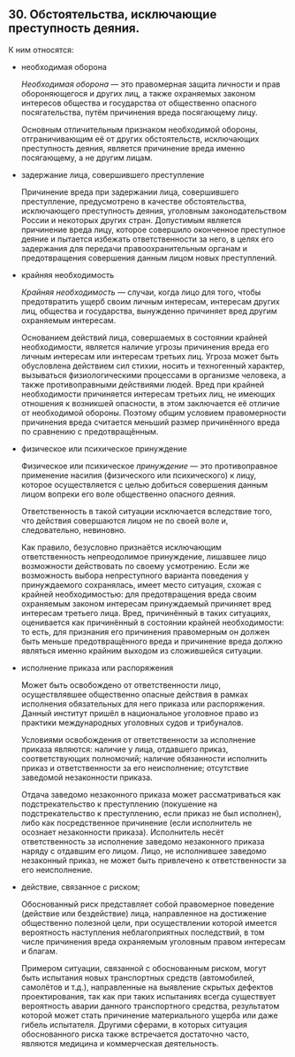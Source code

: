 ﻿## 30. Обстоятельства, исключающие преступность деяния.

К ним относятся:

-   необходимая оборона

	*Необходимая оборона* — это правомерная защита личности и прав
	обороняющегося и других лиц, а также охраняемых законом интересов
	общества и государства от общественно опасного посягательства, путём
	причинения вреда посягающему лицу.
	
	Основным отличительным признаком необходимой обороны, отграничивающим
	её от других обстоятельств, исключающих преступность деяния, является
	причинение вреда именно посягающему, а не другим лицам.
	
-  задержание лица, совершившего преступление

	Причинение вреда при задержании лица, совершившего преступление,
	предусмотрено в качестве обстоятельства, исключающего преступность
	деяния, уголовным законодательством России и некоторых других стран.
	Допустимым является причинение вреда лицу, которое совершило оконченное
	преступное деяние и пытается избежать ответственности за него, в целях
	его задержания для передачи правоохранительным органам и предотвращения
	совершения данным лицом новых преступлений.
	
-   крайняя необходимость

	*Крайняя необходимость* — случаи, когда лицо для того, чтобы предотвратить
	ущерб своим личным интересам, интересам других лиц, общества и государства,
	вынужденно причиняет вред другим охраняемым интересам.
	
	Основанием действий лица, совершаемых в состоянии крайней необходимости,
	является наличие угрозы причинения вреда его личным интересам или интересам
	третьих лиц. Угроза может быть обусловлена действием сил стихии, носить
	и техногенный характер, вызываться физиологическими процессами в организме
	человека, а также противоправными действиями людей. Вред при крайней
	необходимости причиняется интересам третьих лиц, не имеющих отношения
	к возникшей опасности, в этом заключается её отличие от необходимой
	обороны. Поэтому общим условием правомерности причинения вреда считается
	меньший размер причинённого вреда по сравнению с предотвращённым.
	
-   физическое или психическое принуждение

	Физическое или психическое *принуждение* — это противоправное применение
	насилия (физического или психического) к лицу, которое осуществляется
	с целью добиться совершения данным лицом вопреки его воле общественно
	опасного деяния.
	
	Ответственность в такой ситуации исключается вследствие того,
	что действия совершаются лицом не по своей воле и, следовательно,
	невиновно.
	
	Как правило, безусловно признаётся исключающим ответственность
	непреодолимое принуждение, лишавшее лицо возможности действовать
	по своему усмотрению. Если же возможность выбора непреступного варианта
	поведения у принуждаемого сохранялась, имеет место ситуация, схожая
	с крайней необходимостью: для предотвращения вреда своим охраняемым
	законом интересам принуждаемый причиняет вред интересам третьего лица.
	Вред, причинённый в таких ситуациях, оценивается как причинённый
	в состоянии крайней необходимости: то есть, для признания его причинения
	правомерным он должен быть меньше предотвращённого вреда и причинение вреда
	должно являться именно крайним выходом из сложившейся ситуации.
	
-   исполнение приказа или распоряжения

	Может быть освобождено от ответственности лицо, осуществлявшее общественно
	опасные действия в рамках исполнения обязательных для него приказа
	или распоряжения. Данный институт пришёл в национальное уголовное право
	из практики международных уголовных судов и трибуналов.
	
	Условиями освобождения от ответственности за исполнение приказа являются:
	наличие у лица, отдавшего приказ, соответствующих полномочий; наличие
	обязанности исполнить приказ и ответственности за его неисполнение;
	отсутствие заведомой незаконности приказа.
	
	Отдача заведомо незаконного приказа может рассматриваться
	как подстрекательство к преступлению (покушение на подстрекательство
	к преступлению, если приказ не был исполнен), либо как посредственное
	причинение (если исполнитель не осознает незаконности приказа). Исполнитель
	несёт ответственность за исполнение заведомо незаконного приказа наряду
	с отдавшим его лицом. Лицо, не исполнившее заведомо незаконный приказ,
	не может быть привлечено к ответственности за его неисполнение.
	
-   действие, связанное с риском;

	Обоснованный риск представляет собой правомерное поведение (действие
	или бездействие) лица, направленное на достижение общественно полезной
	цели, при осуществлении которой имеется вероятность наступления
	неблагоприятных последствий, в том числе причинения вреда охраняемым
	уголовным правом интересам и благам.
	
	Примером ситуации, связанной с обоснованным риском, могут быть испытания
	новых транспортных средств (автомобилей, самолётов и т.д.), направленные
	на выявление скрытых дефектов проектирования, так как при таких испытаниях
	всегда существует вероятность аварии данного транспортного средства,
	результатом которой может стать причинение материального ущерба
	или даже гибель испытателя. Другими сферами, в которых ситуация
	обоснованного риска также встречается достаточно часто, являются медицина
	и коммерческая деятельность.
